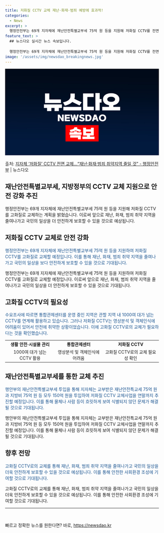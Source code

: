 ```yaml
---
title: 저화질 CCTV 교체 재난·화재·범죄 예방에 효과적!
categories:
  - News
excerpt: >
  행정안전부는 69개 지자체에 재난안전특별교부세 75억 원 등을 지원해 저화질 CCTV를 전면적으로 교체한다고…
feature_text: >
  ## 뉴스다오 실시간 뉴스 속보입니다.

  행정안전부는 69개 지자체에 재난안전특별교부세 75억 원 등을 지원해 저화질 CCTV를 전면적으로 교체한다고…
image: '/assets/img/newsdao_breakingnews.jpg'
---
```


![뉴스다오 속보](/assets/img/newsdao_breakingnews.jpg)

<p>출처: <a href="https://newsdao.kr/2918" rel="dofollow">지자체 ‘저화질’ CCTV 전면 교체…“재난·화재·범죄 취약지역 줄일 것” - 행정안전부</a> | 뉴스다오</p>

<h2>재난안전특별교부세, 지방정부의 CCTV 교체 지원으로 안전 강화 추진</h2>
<p data-ke-size="size16">행정안전부는 69개 지자체에 재난안전특별교부세 75억 원 등을 지원해 저화질 CCTV를 고화질로 교체하는 계획을 밝혔습니다. 이로써 앞으로 재난, 화재, 범죄 취약 지역을 줄여나가고 국민의 일상을 더 안전하게 보호할 수 있을 것으로 예상됩니다.</p>

<h2>저화질 CCTV 교체로 안전 강화</h2>
<p><span style="color: #1a5490;">행정안전부는 69개 지자체에 재난안전특별교부세 75억 원 등을 지원하여 저화질 CCTV를 고화질로 교체할 예정입니다. 이를 통해 재난, 화재, 범죄 취약 지역을 줄여나가고 국민의 일상을 보다 안전하게 보호할 수 있을 것으로 기대됩니다.</span></p>
<p data-ke-size="size16">행정안전부는 69개 지자체에 재난안전특별교부세 75억 원 등을 지원하여 저화질 CCTV를 고화질로 교체할 예정입니다. 이로써 앞으로 재난, 화재, 범죄 취약 지역을 줄여나가고 국민의 일상을 더 안전하게 보호할 수 있을 것으로 기대됩니다.</p>

<h2>고화질 CCTV의 필요성</h2>
<p><span style="color: #1a5490;">수요조사에 따르면 통합관제센터를 운영 중인 지역은 관할 지역 내 1000여 대가 넘는 CCTV를 연계해 활용하고 있습니다. 그러나 저화질 CCTV는 영상분석 및 객체인식에 어려움이 있어서 안전에 취약한 상황이었습니다. 이에 고화질 CCTV로의 교체가 필요하다는 것을 확인했습니다.</span></p>
<table>
	<tr>
		<td style="text-align: center; height: 17px;"><b>생활 안전·시설물 관리</b></td>
		<td style="text-align: center; height: 17px;"><b>통합관제센터</b></td>
		<td style="text-align: center; height: 17px;"><b>저화질 CCTV</b></td>
	</tr>
	<tr>
		<td style="text-align: center; height: 17px;">1000여 대가 넘는 CCTV 활용</td>
		<td style="text-align: center; height: 17px;">영상분석 및 객체인식에 어려움</td>
		<td style="text-align: center; height: 17px;">고화질 CCTV로의 교체 필요성 확인</td>
	</tr>
</table>

<h2>재난안전특별교부세를 통한 교체 추진</h2>
<p><span style="color: #1a5490;">행안부의 재난안전특별교부세 투입을 통해 지자체는 교부받은 재난안전특교세 75억 원과 지방비 75억 원 등 모두 150억 원을 투입하여 저화질 CCTV 교체사업을 연말까지 추진할 예정입니다. 이를 통해 물체나 사람 등이 흐릿하게 보여 식별되지 않던 문제가 해결될 것으로 기대됩니다.</span></p>
<p data-ke-size="size16">행안부의 재난안전특별교부세 투입을 통해 지자체는 교부받은 재난안전특교세 75억 원과 지방비 75억 원 등 모두 150억 원을 투입하여 저화질 CCTV 교체사업을 연말까지 추진할 예정입니다. 이를 통해 물체나 사람 등이 흐릿하게 보여 식별되지 않던 문제가 해결될 것으로 기대됩니다.</p>

<h2>향후 전망</h2>
<p><span style="color: #1a5490;">고화질 CCTV로의 교체를 통해 재난, 화재, 범죄 취약 지역을 줄여나가고 국민의 일상을 더욱 안전하게 보호할 수 있을 것으로 예상됩니다. 이를 통해 안전한 사회환경 조성에 기여할 것으로 기대됩니다.</span></p>
<p data-ke-size="size16">고화질 CCTV로의 교체를 통해 재난, 화재, 범죄 취약 지역을 줄여나가고 국민의 일상을 더욱 안전하게 보호할 수 있을 것으로 예상됩니다. 이를 통해 안전한 사회환경 조성에 기여할 것으로 기대됩니다.</p>

<hr>
<p data-ke-size="size16">&nbsp;</p> 

빠르고 정확한 뉴스를 원한다면? 바로, <a href="https://newsdao.kr" rel="dofollow">https://newsdao.kr</a>


    
